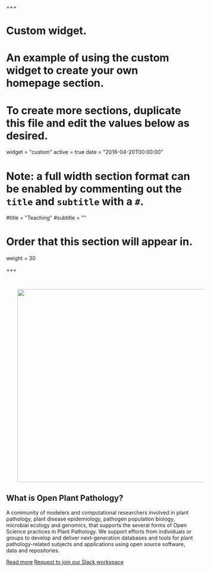 +++
# Custom widget.
# An example of using the custom widget to create your own homepage section.
# To create more sections, duplicate this file and edit the values below as desired.
widget = "custom"
active = true
date = "2016-04-20T00:00:00"

# Note: a full width section format can be enabled by commenting out the `title` and `subtitle` with a `#`.
#title = "Teaching"
#subtitle = ""

# Order that this section will appear in.
weight = 30

+++

<img src = "/img/headers/opp-about.svg" width=520 align = left style = "margin: 30px">
<h2> What is Open Plant Pathology?</h2>

<p>A community of modelers and computational researchers involved in plant pathology, plant disease epidemiology, pathogen population biology, microbial ecology and genomics, that supports the several forms of Open Science practices in Plant Pathology. We support efforts from individuals or groups to develop and deliver next-generation databases and tools for plant pathology-related subjects and applications using open source software, data and repositories.</p>

<p><a href="post/2018-01-08-first-post-community-call/" class="btn btn-primary btn-outline">Read more</a> <a href="mailto:openplantpathology@gmail.com" class="btn btn-primary btn-outline">Request to join our Slack workspace</a></p>
